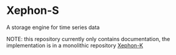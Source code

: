 # Xephon-S

A storage engine for time series data

NOTE: this repository currently only contains documentation,
the implementation is in a monolithic repository [Xephon-K](https://github.com/xephonhq/xephon-k)
